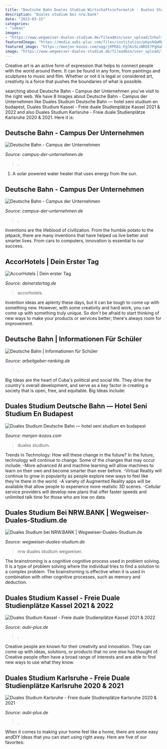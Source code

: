 ```yaml
---
title: "Deutsche Bahn Duales Studium Wirtschaftsinformatik - Duales Studium Kassel"
description: "Duales studium bei nrw.bank"
date: "2023-03-15"
categories:
- "ideas"
images:
- "https://www.wegweiser-duales-studium.de/fileadmin/user_upload/Inhalte/_processed_/e/1/csm_GBild10_NRW-Bank-190828_dce6cf8abf.jpg"
featuredImage: "https://media.aubi-plus.com/files/institution/phpskOwMA_594a503ac093f.png"
featured_image: "https://menjen-kozos.com/oqg/jRPED1-FglKvSLsNM2E7PgHaHa.jpg"
image: "https://www.wegweiser-duales-studium.de/fileadmin/user_upload/Inhalte/_processed_/e/1/csm_GBild10_NRW-Bank-190828_dce6cf8abf.jpg"
---
```



Creative art is an active form of expression that helps to connect people with the world around them. It can be found in any form, from paintings and sculptures to music and film. Whether or not it is legal or considered art, creativity is a force that pushes the boundaries of what is possible.

	

		
searching about Deutsche Bahn - Campus der Unternehmen you've visit to the right web. We have 8 Images about Deutsche Bahn - Campus der Unternehmen like Duales Studium Deutsche Bahn — hotel seni studium en budapest, Duales Studium Kassel - Freie duale Studienplätze Kassel 2021 &amp; 2022 and also Duales Studium Karlsruhe - Freie duale Studienplätze Karlsruhe 2020 &amp; 2021. Here it is:
		
    
## Deutsche Bahn - Campus Der Unternehmen

<img loading=lazy src="https://campus-der-unternehmen.de/wp-content/uploads/2021/01/Campus-der-Unternehmen-2000x1200px_4-1920x800.jpg" onerror="this.onerror=null;this.src='https://tse1.mm.bing.net/th?id=OIP.Vnl9-pZT1oQDxlwjoNmX8QHaDF&amp;pid=15.1';" alt="Deutsche Bahn - Campus der Unternehmen">

_Source: campus-der-unternehmen.de_

>. 

	

1. A solar powered water heater that uses energy from the sun.

    
## Deutsche Bahn - Campus Der Unternehmen

<img loading=lazy src="https://campus-der-unternehmen.de/wp-content/uploads/2021/01/Campus-der-Unternehmen-2000x1200px_-1920x800.jpg" onerror="this.onerror=null;this.src='https://tse2.mm.bing.net/th?id=OIP.QsXX2WZjnmXpOYfWEjLmcAHaDF&amp;pid=15.1';" alt="Deutsche Bahn - Campus der Unternehmen">

_Source: campus-der-unternehmen.de_

>. 

	

Inventions are the lifeblood of civilization. From the humble potato to the jetpack, there are many inventions that have helped us live better and smarter lives. From cars to computers, innovation is essential to our success.

    
## AccorHotels | Dein Erster Tag

<img loading=lazy src="https://schule.deinerstertag.de/wp-content/uploads/AccorHotels-Logo_det.jpg" onerror="this.onerror=null;this.src='https://tse3.mm.bing.net/th?id=OIP.mVdDJLjoLcsmm34EbU_8UgHaCu&amp;pid=15.1';" alt="AccorHotels | Dein erster Tag">

_Source: deinerstertag.de_

>accorhotels. 

	

Invention ideas are aplenty these days, but it can be tough to come up with something new. However, with some creativity and hard work, you can come up with something truly unique. So don't be afraid to start thinking of new ways to make your products or services better; there's always room for improvement.

    
## Deutsche Bahn | Informationen Für Schüler

<img loading=lazy src="https://arbeitgeber-ranking.imgix.net/profile_images/221/original_1606302663.jpg?w=320&amp;h=200&amp;fit=crop&amp;auto=format&amp;fm=jpg&amp;q=70&amp;dpr=5" onerror="this.onerror=null;this.src='https://tse1.mm.bing.net/th?id=OIP.sG1Sc6Zl1LkviSPQsGBx3gHaEo&amp;pid=15.1';" alt="Deutsche Bahn | Informationen für Schüler">

_Source: arbeitgeber-ranking.de_

>. 

	

Big Ideas are the heart of Cuba's political and social life. They drive the country's overall development, and serve as a key factor in creating a society that is open, free, and equitable. Big Ideas include:

    
## Duales Studium Deutsche Bahn — Hotel Seni Studium En Budapest

<img loading=lazy src="https://menjen-kozos.com/oqg/jRPED1-FglKvSLsNM2E7PgHaHa.jpg" onerror="this.onerror=null;this.src='https://tse3.mm.bing.net/th?id=OIP.tzLwuuDr0XbgiKqQ7D5lfQAAAA&amp;pid=15.1';" alt="Duales Studium Deutsche Bahn — hotel seni studium en budapest">

_Source: menjen-kozos.com_

>duales studium. 

	

Trends in Technology: How will these change in the future?
In the future, technology will continue to change. Some of the changes that may occur include: 
-More advanced AI and machine learning will allow machines to learn on their own and become smarter than ever before.
-Virtual Reality will continue to grow in popularity as people explore new ways to feel like they're there in the world.
-A variety of Augmented Reality apps will be available that allow people to experience more realistic 3D scenes.
-Cellular service providers will develop new plans that offer faster speeds and unlimited talk time for those who are low on data.

    
## Duales Studium Bei NRW.BANK | Wegweiser-Duales-Studium.de

<img loading=lazy src="https://www.wegweiser-duales-studium.de/fileadmin/user_upload/Inhalte/_processed_/e/1/csm_GBild10_NRW-Bank-190828_dce6cf8abf.jpg" onerror="this.onerror=null;this.src='https://tse3.mm.bing.net/th?id=OIP.LqwxekGQyhTAMUTu2mxAzgHaE7&amp;pid=15.1';" alt="Duales Studium bei NRW.BANK | Wegweiser-Duales-Studium.de">

_Source: wegweiser-duales-studium.de_

>nrw duales studium wegweiser. 

	

The brainstroming is a cognitive cognitive process used in problem solving. It is a type of problem solving where the individual tries to find a solution to a complex problem. The brainstroming is effective when it is used in combination with other cognitive processes, such as memory and deduction.

    
## Duales Studium Kassel - Freie Duale Studienplätze Kassel 2021 &amp; 2022

<img loading=lazy src="https://media.aubi-plus.com/files/berufsbild/626f78a-bachelor-of-laws-sozialversicherung.jpg" onerror="this.onerror=null;this.src='https://tse4.mm.bing.net/th?id=OIP.AYSjJHWmTe-5915HonyELAAAAA&amp;pid=15.1';" alt="Duales Studium Kassel - Freie duale Studienplätze Kassel 2021 &amp; 2022">

_Source: aubi-plus.de_

>. 

	

Creative people are known for their creativity and innovation. They can come up with ideas, solutions, or products that no one else has thought of. Creative people often have a broad range of interests and are able to find new ways to use what they know.

    
## Duales Studium Karlsruhe - Freie Duale Studienplätze Karlsruhe 2020 &amp; 2021

<img loading=lazy src="https://media.aubi-plus.com/files/institution/phpskOwMA_594a503ac093f.png" onerror="this.onerror=null;this.src='https://tse2.mm.bing.net/th?id=OIP.4AsdqzCG5HMs9G4MOOtYKQHaDc&amp;pid=15.1';" alt="Duales Studium Karlsruhe - Freie duale Studienplätze Karlsruhe 2020 &amp; 2021">

_Source: aubi-plus.de_

>. 

	

When it comes to making your home feel like a home, there are some easy andDIY ideas that you can start using right away. Here are five of our favorites: 

